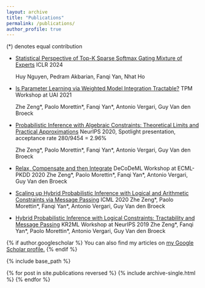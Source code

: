 ```yaml
---
layout: archive
title: "Publications"
permalink: /publications/
author_profile: true
---
```


  (*) denotes equal contribution

* [Statistical Perspective of Top-K Sparse Softmax Gating Mixture of Experts](https://arxiv.org/pdf/2309.13850.pdf)
  ICLR 2024
  
  Huy Nguyen, Pedram Akbarian, Fanqi Yan, Nhat Ho


* [Is Parameter Learning via Weighted Model Integration Tractable?](https://openreview.net/pdf?id=eecWixvAEeZ)
  TPM Workshop at UAI 2021

  Zhe Zeng*, Paolo Morettin*, Fanqi Yan*, Antonio Vergari, Guy Van den Broeck


* [Probabilistic Inference with Algebraic Constraints: Theoretical Limits and Practical Approximations](https://proceedings.neurips.cc/paper/2020/hash/85934679f30131d812a8c7475a7d0f74-Abstract.html)
  NeurIPS 2020, Spotlight presentation, acceptance rate 280/9454 = 2.96%

  Zhe Zeng*, Paolo Morettin*, Fanqi Yan*, Antonio Vergari, Guy Van den Broeck


* [Relax, Compensate and then Integrate](https://web.cs.ucla.edu/~zhezeng/publication/ecml20/ecml20.pdf)
DeCoDeML Workshop at ECML-PKDD 2020
Zhe Zeng*, Paolo Morettin*, Fanqi Yan*, Antonio Vergari, Guy Van den Broeck


* [Scaling up Hybrid Probabilistic Inference with Logical and Arithmetic Constraints via Message Passing](https://proceedings.mlr.press/v119/zeng20a/zeng20a.pdf)
ICML 2020
Zhe Zeng*, Paolo Morettin*, Fanqi Yan*, Antonio Vergari, Guy Van den Broeck

  
* [Hybrid Probabilistic Inference with Logical Constraints: Tractability and Message Passing](https://arxiv.org/pdf/1909.09362.pdf)
KR2ML Workshop at NeurIPS 2019
Zhe Zeng*, Fanqi Yan*, Paolo Morettin*, Antonio Vergari, Guy Van den Broeck

   

{% if author.googlescholar %}
  You can also find my articles on <u><a href="{{author.googlescholar}}">my Google Scholar profile</a>.</u>
{% endif %}

{% include base_path %}

{% for post in site.publications reversed %}
  {% include archive-single.html %}
{% endfor %}
